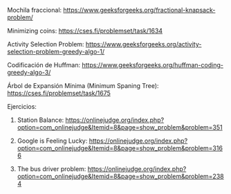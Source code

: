 Mochila fraccional:
https://www.geeksforgeeks.org/fractional-knapsack-problem/

Minimizing coins:
https://cses.fi/problemset/task/1634

Activity Selection Problem:
https://www.geeksforgeeks.org/activity-selection-problem-greedy-algo-1/

Codificación de Huffman:
https://www.geeksforgeeks.org/huffman-coding-greedy-algo-3/

Árbol de Expansión Mínima (Minimum Spaning Tree):
https://cses.fi/problemset/task/1675


Ejercicios:

1. Station Balance:
https://onlinejudge.org/index.php?option=com_onlinejudge&Itemid=8&page=show_problem&problem=351

2. Google is Feeling Lucky:
https://onlinejudge.org/index.php?option=com_onlinejudge&Itemid=8&page=show_problem&problem=3166

3. The bus driver problem:
https://onlinejudge.org/index.php?option=com_onlinejudge&Itemid=8&page=show_problem&problem=2384
